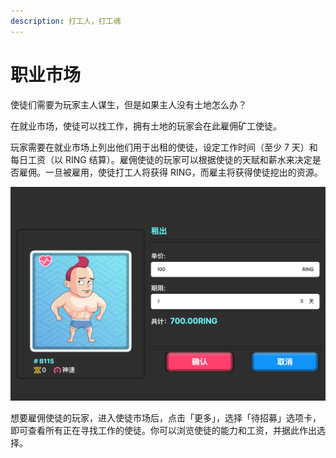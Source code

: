 ```yaml
---
description: 打工人，打工魂
---
```


# 职业市场

使徒们需要为玩家主人谋生，但是如果主人没有土地怎么办？

在就业市场，使徒可以找工作，拥有土地的玩家会在此雇佣矿工使徒。

玩家需要在就业市场上列出他们用于出租的使徒，设定工作时间（至少 7 天）和每日工资（以 RING 结算）。雇佣使徒的玩家可以根据使徒的天赋和薪水来决定是否雇佣。一旦被雇用，使徒打工人将获得 RING，而雇主将获得使徒挖出的资源。

![使徒求职](../../../.gitbook/assets/jobmarket-cn.png)

想要雇佣使徒的玩家，进入使徒市场后，点击「更多」，选择「待招募」选项卡，即可查看所有正在寻找工作的使徒。你可以浏览使徒的能力和工资，并据此作出选择。

